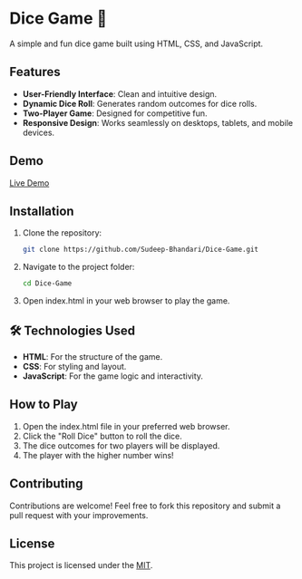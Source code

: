 # Dice Game 🎲

A simple and fun dice game built using HTML, CSS, and JavaScript.

## Features

- **User-Friendly Interface**: Clean and intuitive design.
- **Dynamic Dice Roll**: Generates random outcomes for dice rolls.
- **Two-Player Game**: Designed for competitive fun.
- **Responsive Design**: Works seamlessly on desktops, tablets, and mobile devices.

## Demo

[Live Demo](http://127.0.0.1:5500/Dice-Game/index.html)

## Installation

1. Clone the repository:
   ```bash
   git clone https://github.com/Sudeep-Bhandari/Dice-Game.git
2. Navigate to the project folder:
   ```bash
   cd Dice-Game
3. Open index.html in your web browser to play the game.

## 🛠️ Technologies Used
- **HTML**: For the structure of the game.
- **CSS**: For styling and layout.
- **JavaScript**: For the game logic and interactivity.

## How to Play
1. Open the index.html file in your preferred web browser.
2. Click the "Roll Dice" button to roll the dice.
3. The dice outcomes for two players will be displayed.
4. The player with the higher number wins!

## Contributing
Contributions are welcome! Feel free to fork this repository and submit a pull request with your improvements.

## License
This project is licensed under the [MIT](https://choosealicense.com/licenses/mit/).
